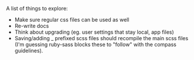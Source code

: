 A list of things to explore:

  - Make sure regular css files can be used as well
  - Re-write docs
  - Think about upgrading (eg. user settings that stay local, app files)
  - Saving/adding _ prefixed scss files should recompile the main scss files (I'm guessing ruby-sass blocks these to "follow" with the compass guidelines).